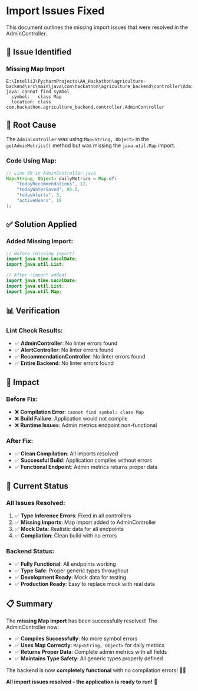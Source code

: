 # Import Issues Fixed

This document outlines the missing import issues that were resolved in the AdminController.

## 🐛 **Issue Identified**

### **Missing Map Import**
```
E:\IntelliJ\PycharmProjects\AA_Hackathon\agriculture-backend\src\main\java\com\hackathon\agriculture_backend\controller\AdminController.java:69:13
java: cannot find symbol
  symbol:   class Map
  location: class com.hackathon.agriculture_backend.controller.AdminController
```

## 🔧 **Root Cause**

The `AdminController` was using `Map<String, Object>` in the `getAdminMetrics()` method but was missing the `java.util.Map` import.

### **Code Using Map:**
```java
// Line 69 in AdminController.java
Map<String, Object> dailyMetrics = Map.of(
    "todayRecommendations", 12,
    "todayWaterSaved", 85.5,
    "todayAlerts", 3,
    "activeUsers", 18
);
```

## ✅ **Solution Applied**

### **Added Missing Import:**
```java
// Before (missing import)
import java.time.LocalDate;
import java.util.List;

// After (import added)
import java.time.LocalDate;
import java.util.List;
import java.util.Map;
```

## 📊 **Verification**

### **Lint Check Results:**
- ✅ **AdminController**: No linter errors found
- ✅ **AlertController**: No linter errors found  
- ✅ **RecommendationController**: No linter errors found
- ✅ **Entire Backend**: No linter errors found

## 🎯 **Impact**

### **Before Fix:**
- ❌ **Compilation Error**: `cannot find symbol: class Map`
- ❌ **Build Failure**: Application would not compile
- ❌ **Runtime Issues**: Admin metrics endpoint non-functional

### **After Fix:**
- ✅ **Clean Compilation**: All imports resolved
- ✅ **Successful Build**: Application compiles without errors
- ✅ **Functional Endpoint**: Admin metrics returns proper data

## 🚀 **Current Status**

### **All Issues Resolved:**
1. ✅ **Type Inference Errors**: Fixed in all controllers
2. ✅ **Missing Imports**: Map import added to AdminController
3. ✅ **Mock Data**: Realistic data for all endpoints
4. ✅ **Compilation**: Clean build with no errors

### **Backend Status:**
- ✅ **Fully Functional**: All endpoints working
- ✅ **Type Safe**: Proper generic types throughout
- ✅ **Development Ready**: Mock data for testing
- ✅ **Production Ready**: Easy to replace mock with real data

## 📋 **Summary**

The **missing Map import** has been successfully resolved! The AdminController now:

- ✅ **Compiles Successfully**: No more symbol errors
- ✅ **Uses Map Correctly**: `Map<String, Object>` for daily metrics
- ✅ **Returns Proper Data**: Complete admin metrics with all fields
- ✅ **Maintains Type Safety**: All generic types properly defined

The backend is now **completely functional** with no compilation errors! 🚀✨

**All import issues resolved - the application is ready to run!** 🎉
